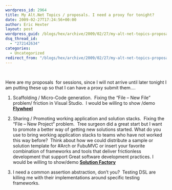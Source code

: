 ```yaml
---
wordpress_id: 2964
title: My Alt.Net Topics / proposals. I need a proxy for tonight?
date: 2009-02-27T17:24:56+00:00
author: Eric Hexter
layout: post
wordpress_guid: /blogs/hex/archive/2009/02/27/my-alt-net-topics-proposals-i-need-a-proxy-for-tonight.aspx
dsq_thread_id:
  - "272142634"
categories:
  - Uncategorized
redirect_from: "/blogs/hex/archive/2009/02/27/my-alt-net-topics-proposals-i-need-a-proxy-for-tonight.aspx/"
---
```

&#160;

Here are my proposals&#160; for sessions, since I will not arrive until later tonight I am putting these up so that I can have a proxy submit them….

1. Scaffolding / Micro-Code generation.&#160; Fixing the “File – New File” problem/ friction in Visual Studio.&#160; I would be willing to show /demo **<a href="http://codeplex.com/flywheel" target="_blank">Flywheel</a>**

2. Sharing / Promoting working application and solution stacks.&#160; Fixing the “File – New Project“ problem.&#160; Tree surgeon did a great start but I want to promote a better way of getting new solutions started. What do you use to bring working application stacks to teams who have not worked this way before?&#160; Think about how we could distribute a sample or solution template for #Arch or FubuMVC or insert your favorite combination of frameworks and tools that deliver frictionless development that support Great software development practices. I would be willing to show/demo **<a href="http://codeplex.com/solutionfactory" target="_blank">Solution Factory</a>** 

3. I need a common assertion abstraction, don’t you?&#160; Testing DSL are killing me with their implementations around specific testing frameworks.